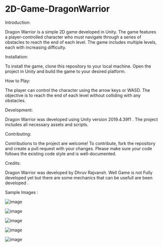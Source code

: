 # 2D-Game-DragonWarrior


Introduction:

Dragon Warrior is a simple 2D game developed in Unity. The game features a player-controlled character who must navigate through a series of obstacles to reach the end of each level. The game includes multiple levels, each with increasing difficulty.

Installation:

To install the game, clone this repository to your local machine. Open the project in Unity and build the game to your desired platform.

How to Play:

The player can control the character using the arrow keys or WASD. The objective is to reach the end of each level without colliding with any obstacles.

Development:

Dragon Warrior was developed using Unity version 2019.4.39f1 . The project includes all necessary assets and scripts. 

Contributing:

Contributions to the project are welcome! To contribute, fork the repository and create a pull request with your changes. Please make sure your code follows the existing code style and is well-documented.

Credits:

Dragon Warrior was developed by Dhruv Rajvansh. Well Game is not Fully developed yet but there are some mechanics that can be usefull are been developed .

Sample Images :

![image](https://user-images.githubusercontent.com/104272327/224008458-bde320af-ee5c-49db-849c-945e450036c1.png)

![image](https://user-images.githubusercontent.com/104272327/224008687-e883b455-3d6f-4804-adb6-14d63f0ec369.png)

![image](https://user-images.githubusercontent.com/104272327/224009587-a90bd4f7-772a-4722-9145-aab52ac3b677.png)

![image](https://user-images.githubusercontent.com/104272327/224010087-05ae22a5-15e7-43c7-b838-a00d931e527e.png)

![image](https://user-images.githubusercontent.com/104272327/224010154-b600133d-66fa-47bf-a531-5073dd006f0b.png)


